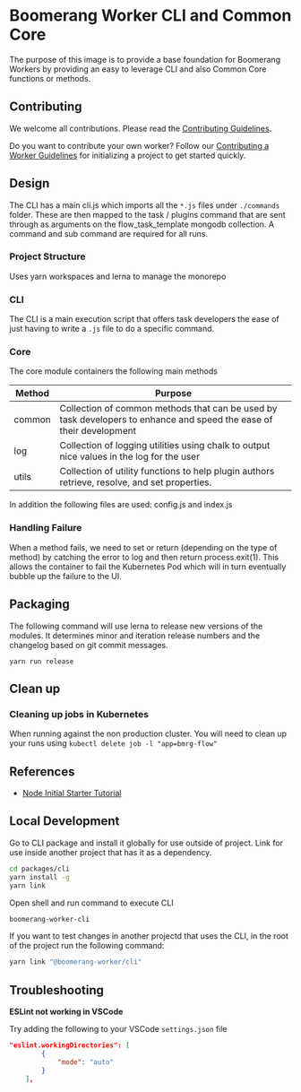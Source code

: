 # Boomerang Worker CLI and Common Core

The purpose of this image is to provide a base foundation for Boomerang Workers by providing an easy to leverage CLI and also Common Core functions or methods.

## Contributing

We welcome all contributions. Please read the [Contributing Guidelines](./CONTRIBUTING.md).

Do you want to contribute your own worker? Follow our [Contributing a Worker Guidelines](./CONTRIBUTING_WORKER.md) for initializing a project to get started quickly.

## Design

The CLI has a main cli.js which imports all the `*.js` files under `./commands` folder. These are then mapped to the task / plugins command that are sent through as arguments on the flow_task_template mongodb collection. A command and sub command are required for all runs.

### Project Structure

Uses yarn workspaces and lerna to manage the monorepo

### CLI

The CLI is a main execution script that offers task developers the ease of just having to write a `.js` file to do a specific command.

### Core

The core module containers the following main methods

| Method | Purpose                                                                                                             |
| ------ | ------------------------------------------------------------------------------------------------------------------- |
| common | Collection of common methods that can be used by task developers to enhance and speed the ease of their development |
| log    | Collection of logging utilities using chalk to output nice values in the log for the user                           |
| utils  | Collection of utility functions to help plugin authors retrieve, resolve, and set properties.                       |

In addition the following files are used: config.js and index.js

### Handling Failure

When a method fails, we need to set or return (depending on the type of method) by catching the error to log and then return process.exit(1). This allows the container to fail the Kubernetes Pod which will in turn eventually bubble up the failure to the UI.

## Packaging

The following command will use lerna to release new versions of the modules. It determines minor and iteration release numbers and the changelog based on git commit messages.

`yarn run release`

## Clean up

### Cleaning up jobs in Kubernetes

When running against the non production cluster. You will need to clean up your runs using `kubectl delete job -l "app=bmrg-flow"`

## References

- [Node Initial Starter Tutorial](https://scotch.io/tutorials/build-an-interactive-command-line-application-with-nodejs)

## Local Development

Go to CLI package and install it globally for use outside of project. Link for use inside another project that has it as a dependency.

```sh
cd packages/cli
yarn install -g
yarn link
```

Open shell and run command to execute CLI

```sh
boomerang-worker-cli
```

If you want to test changes in another projectd that uses the CLI, in the root of the project run the following command:

```sh
yarn link "@boomerang-worker/cli"
```

## Troubleshooting

**ESLint not working in VSCode**

Try adding the following to your VSCode `settings.json` file

```json
"eslint.workingDirectories": [
        {
            "mode": "auto"
        }
    ],
```
